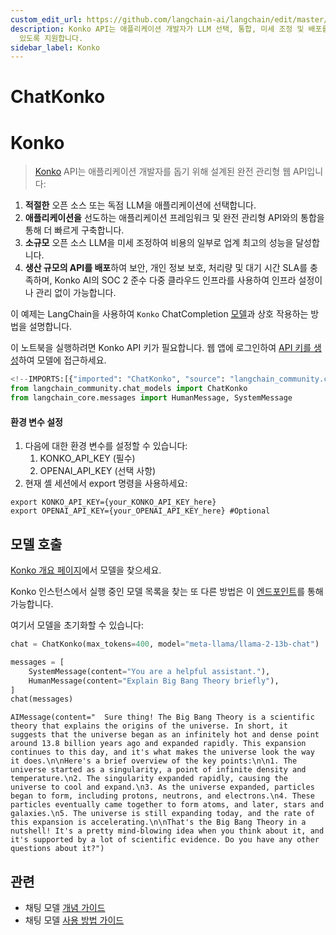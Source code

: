 ```yaml
---
custom_edit_url: https://github.com/langchain-ai/langchain/edit/master/docs/docs/integrations/chat/konko.ipynb
description: Konko API는 애플리케이션 개발자가 LLM 선택, 통합, 미세 조정 및 배포를 통해 효율적으로 애플리케이션을 구축할 수
  있도록 지원합니다.
sidebar_label: Konko
---
```


# ChatKonko

# Konko

> [Konko](https://www.konko.ai/) API는 애플리케이션 개발자를 돕기 위해 설계된 완전 관리형 웹 API입니다:

1. **적절한** 오픈 소스 또는 독점 LLM을 애플리케이션에 선택합니다.
2. **애플리케이션을** 선도하는 애플리케이션 프레임워크 및 완전 관리형 API와의 통합을 통해 더 빠르게 구축합니다.
3. **소규모** 오픈 소스 LLM을 미세 조정하여 비용의 일부로 업계 최고의 성능을 달성합니다.
4. **생산 규모의 API를 배포**하여 보안, 개인 정보 보호, 처리량 및 대기 시간 SLA를 충족하며, Konko AI의 SOC 2 준수 다중 클라우드 인프라를 사용하여 인프라 설정이나 관리 없이 가능합니다.

이 예제는 LangChain을 사용하여 `Konko` ChatCompletion [모델](https://docs.konko.ai/docs/list-of-models#konko-hosted-models)과 상호 작용하는 방법을 설명합니다.

이 노트북을 실행하려면 Konko API 키가 필요합니다. 웹 앱에 로그인하여 [API 키를 생성](https://platform.konko.ai/settings/api-keys)하여 모델에 접근하세요.

```python
<!--IMPORTS:[{"imported": "ChatKonko", "source": "langchain_community.chat_models", "docs": "https://api.python.langchain.com/en/latest/chat_models/langchain_community.chat_models.konko.ChatKonko.html", "title": "ChatKonko"}, {"imported": "HumanMessage", "source": "langchain_core.messages", "docs": "https://api.python.langchain.com/en/latest/messages/langchain_core.messages.human.HumanMessage.html", "title": "ChatKonko"}, {"imported": "SystemMessage", "source": "langchain_core.messages", "docs": "https://api.python.langchain.com/en/latest/messages/langchain_core.messages.system.SystemMessage.html", "title": "ChatKonko"}]-->
from langchain_community.chat_models import ChatKonko
from langchain_core.messages import HumanMessage, SystemMessage
```


#### 환경 변수 설정

1. 다음에 대한 환경 변수를 설정할 수 있습니다:
   1. KONKO_API_KEY (필수)
   2. OPENAI_API_KEY (선택 사항)
2. 현재 셸 세션에서 export 명령을 사용하세요:

```shell
export KONKO_API_KEY={your_KONKO_API_KEY_here}
export OPENAI_API_KEY={your_OPENAI_API_KEY_here} #Optional
```


## 모델 호출

[Konko 개요 페이지](https://docs.konko.ai/docs/list-of-models)에서 모델을 찾으세요.

Konko 인스턴스에서 실행 중인 모델 목록을 찾는 또 다른 방법은 이 [엔드포인트](https://docs.konko.ai/reference/get-models)를 통해 가능합니다.

여기서 모델을 초기화할 수 있습니다:

```python
chat = ChatKonko(max_tokens=400, model="meta-llama/llama-2-13b-chat")
```


```python
messages = [
    SystemMessage(content="You are a helpful assistant."),
    HumanMessage(content="Explain Big Bang Theory briefly"),
]
chat(messages)
```


```output
AIMessage(content="  Sure thing! The Big Bang Theory is a scientific theory that explains the origins of the universe. In short, it suggests that the universe began as an infinitely hot and dense point around 13.8 billion years ago and expanded rapidly. This expansion continues to this day, and it's what makes the universe look the way it does.\n\nHere's a brief overview of the key points:\n\n1. The universe started as a singularity, a point of infinite density and temperature.\n2. The singularity expanded rapidly, causing the universe to cool and expand.\n3. As the universe expanded, particles began to form, including protons, neutrons, and electrons.\n4. These particles eventually came together to form atoms, and later, stars and galaxies.\n5. The universe is still expanding today, and the rate of this expansion is accelerating.\n\nThat's the Big Bang Theory in a nutshell! It's a pretty mind-blowing idea when you think about it, and it's supported by a lot of scientific evidence. Do you have any other questions about it?")
```


## 관련

- 채팅 모델 [개념 가이드](/docs/concepts/#chat-models)
- 채팅 모델 [사용 방법 가이드](/docs/how_to/#chat-models)
